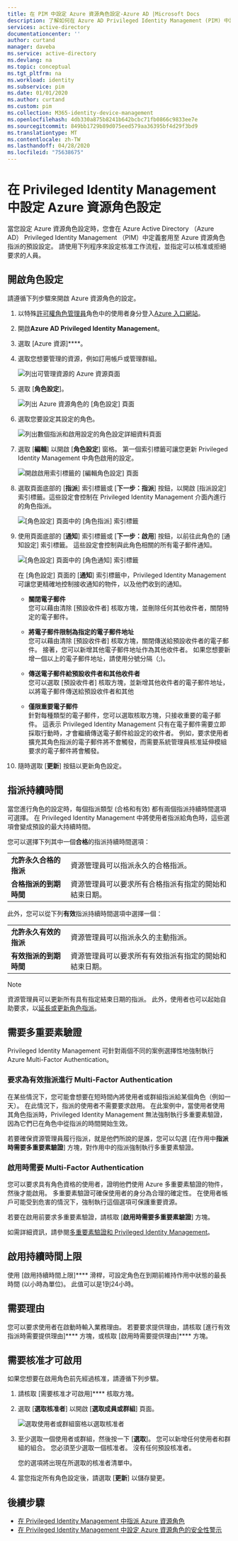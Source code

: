 ```yaml
---
title: 在 PIM 中設定 Azure 資源角色設定-Azure AD |Microsoft Docs
description: 了解如何在 Azure AD Privileged Identity Management (PIM) 中設定 Azure 資源角色設定。
services: active-directory
documentationcenter: ''
author: curtand
manager: daveba
ms.service: active-directory
ms.devlang: na
ms.topic: conceptual
ms.tgt_pltfrm: na
ms.workload: identity
ms.subservice: pim
ms.date: 01/01/2020
ms.author: curtand
ms.custom: pim
ms.collection: M365-identity-device-management
ms.openlocfilehash: 4db330a875b8241b642bcbc71fb0866c9833ee7e
ms.sourcegitcommit: 849bb1729b89d075eed579aa36395bf4d29f3bd9
ms.translationtype: MT
ms.contentlocale: zh-TW
ms.lasthandoff: 04/28/2020
ms.locfileid: "75638675"
---
```

# <a name="configure-azure-resource-role-settings-in-privileged-identity-management"></a>在 Privileged Identity Management 中設定 Azure 資源角色設定

當您設定 Azure 資源角色設定時，您會在 Azure Active Directory （Azure AD） Privileged Identity Management （PIM）中定義套用至 Azure 資源角色指派的預設設定。 請使用下列程序來設定核准工作流程，並指定可以核准或拒絕要求的人員。

## <a name="open-role-settings"></a>開啟角色設定

請遵循下列步驟來開啟 Azure 資源角色的設定。

1. 以特殊[許可權角色管理員](../users-groups-roles/directory-assign-admin-roles.md#privileged-role-administrator)角色中的使用者身分登入[Azure 入口網站](https://portal.azure.com/)。

1. 開啟**Azure AD Privileged Identity Management**。

1. 選取 [Azure 資源]****。

1. 選取您想要管理的資源，例如訂用帳戶或管理群組。

    ![列出可管理資源的 Azure 資源頁面](./media/pim-resource-roles-configure-role-settings/resources-list.png)

1. 選取 [**角色設定**]。

    ![列出 Azure 資源角色的 [角色設定] 頁面](./media/pim-resource-roles-configure-role-settings/resources-role-settings.png)

1. 選取您要設定其設定的角色。

    ![列出數個指派和啟用設定的角色設定詳細資料頁面](./media/pim-resource-roles-configure-role-settings/resources-role-setting-details.png)

1. 選取 [**編輯**] 以開啟 [**角色設定**] 窗格。 第一個索引標籤可讓您更新 Privileged Identity Management 中角色啟用的設定。

    ![開啟啟用索引標籤的 [編輯角色設定] 頁面](./media/pim-resource-roles-configure-role-settings/role-settings-activation-tab.png)

1. 選取頁面底部的 [**指派**] 索引標籤或 [**下一步：指派**] 按鈕，以開啟 [指派設定] 索引標籤。這些設定會控制在 Privileged Identity Management 介面內進行的角色指派。

    ![[角色設定] 頁面中的 [角色指派] 索引標籤](./media/pim-resource-roles-configure-role-settings/role-settings-assignment-tab.png)

1. 使用頁面底部的 [**通知**] 索引標籤或 [**下一步：啟用**] 按鈕，以前往此角色的 [通知設定] 索引標籤。 這些設定會控制與此角色相關的所有電子郵件通知。

    ![[角色設定] 頁面中的 [角色通知] 索引標籤](./media/pim-resource-roles-configure-role-settings/role-settings-notification-tab.png)

    在 [角色設定] 頁面的 [**通知**] 索引標籤中，Privileged Identity Management 可讓您更精確地控制接收通知的物件，以及他們收到的通知。

    - **關閉電子郵件**<br>您可以藉由清除 [預設收件者] 核取方塊，並刪除任何其他收件者，關閉特定的電子郵件。  

    - **將電子郵件限制為指定的電子郵件地址**<br>您可以藉由清除 [預設收件者] 核取方塊，關閉傳送給預設收件者的電子郵件。 接著，您可以新增其他電子郵件地址作為其他收件者。 如果您想要新增一個以上的電子郵件地址，請使用分號分隔（;)。

    - **傳送電子郵件給預設收件者和其他收件者**<br>您可以選取 [預設收件者] 核取方塊，並新增其他收件者的電子郵件地址，以將電子郵件傳送給預設收件者和其他

    - **僅限重要電子郵件**<br>針對每種類型的電子郵件，您可以選取核取方塊，只接收重要的電子郵件。 這表示 Privileged Identity Management 只有在電子郵件需要立即採取行動時，才會繼續傳送電子郵件給設定的收件者。 例如，要求使用者擴充其角色指派的電子郵件將不會觸發，而需要系統管理員核准延伸模組要求的電子郵件將會觸發。

1. 隨時選取 [**更新**] 按鈕以更新角色設定。

## <a name="assignment-duration"></a>指派持續時間

當您進行角色的設定時，每個指派類型 (合格和有效) 都有兩個指派持續時間選項可選擇。 在 Privileged Identity Management 中將使用者指派給角色時，這些選項會變成預設的最大持續時間。

您可以選擇下列其中一個**合格**的指派持續時間選項：

| | |
| --- | --- |
| **允許永久合格的指派** | 資源管理員可以指派永久的合格指派。 |
| **合格指派的到期時間** | 資源管理員可以要求所有合格指派有指定的開始和結束日期。 |

此外，您可以從下列**有效**指派持續時間選項中選擇一個：

| | |
| --- | --- |
| **允許永久有效的指派** | 資源管理員可以指派永久的主動指派。 |
| **有效指派的到期時間** | 資源管理員可以要求所有有效指派有指定的開始和結束日期。 |

> [!NOTE]
> 資源管理員可以更新所有具有指定結束日期的指派。 此外，使用者也可以起始自助要求，以[延長或更新角色指派](pim-resource-roles-renew-extend.md)。

## <a name="require-multi-factor-authentication"></a>需要多重要素驗證

Privileged Identity Management 可針對兩個不同的案例選擇性地強制執行 Azure Multi-Factor Authentication。

### <a name="require-multi-factor-authentication-on-active-assignment"></a>要求為有效指派進行 Multi-Factor Authentication

在某些情況下，您可能會想要在短時間內將使用者或群組指派給某個角色（例如一天）。 在此情況下，指派的使用者不需要要求啟用。 在此案例中，當使用者使用其角色指派時，Privileged Identity Management 無法強制執行多重要素驗證，因為它們已在角色中從指派的時間開始生效。

若要確保資源管理員履行指派，就是他們所說的是誰，您可以勾選 [在作用中**指派時需要多重要素驗證**] 方塊，對作用中的指派強制執行多重要素驗證。

### <a name="require-multi-factor-authentication-on-activation"></a>啟用時需要 Multi-Factor Authentication

您可以要求具有角色資格的使用者，證明他們使用 Azure 多重要素驗證的物件，然後才能啟用。 多重要素驗證可確保使用者的身分為合理的確定性。 在使用者帳戶可能受到危害的情況下，強制執行這個選項可保護重要資源。

若要在啟用前要求多重要素驗證，請核取 [**啟用時需要多重要素驗證**] 方塊。

如需詳細資訊，請參閱[多重要素驗證和 Privileged Identity Management](pim-how-to-require-mfa.md)。

## <a name="activation-maximum-duration"></a>啟用持續時間上限

使用 [啟用持續時間上限]**** 滑桿，可設定角色在到期前維持作用中狀態的最長時間 (以小時為單位)。 此值可以是1到24小時。

## <a name="require-justification"></a>需要理由

您可以要求使用者在啟動時輸入業務理由。 若要要求提供理由，請核取 [進行有效指派時需要提供理由]**** 方塊，或核取 [啟用時需要提供理由]**** 方塊。

## <a name="require-approval-to-activate"></a>需要核准才可啟用

如果您想要在啟用角色前先經過核准，請遵循下列步驟。

1. 請核取 [需要核准才可啟用]**** 核取方塊。

1. 選取 [**選取核准者**] 以開啟 [**選取成員或群組**] 頁面。

    ![選取使用者或群組窗格以選取核准者](./media/pim-resource-roles-configure-role-settings/resources-role-settings-select-approvers.png)

1. 至少選取一個使用者或群組，然後按一下 [**選取**]。 您可以新增任何使用者和群組的組合。 您必須至少選取一個核准者。 沒有任何預設核准者。

    您的選項將出現在所選取的核准者清單中。

1. 當您指定所有角色設定後，請選取 [**更新**] 以儲存變更。

## <a name="next-steps"></a>後續步驟

- [在 Privileged Identity Management 中指派 Azure 資源角色](pim-resource-roles-assign-roles.md)
- [在 Privileged Identity Management 中設定 Azure 資源角色的安全性警示](pim-resource-roles-configure-alerts.md)
